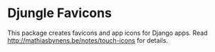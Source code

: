 Djungle Favicons
================

This package creates favicons and app icons for Django apps. Read http://mathiasbynens.be/notes/touch-icons for details.
